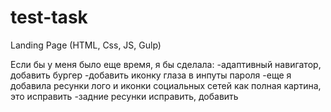 # test-task
Landing Page (HTML, Css, JS, Gulp)

Если бы у меня было еще время, я бы сделала: 
-адаптивный навигатор, добавить бургер
-добавить иконку глаза в инпуты пароля
-еще я добавила ресунки лого и иконки социальных сетей как полная картина, это исправить
-задние ресунки исправить, добавить
